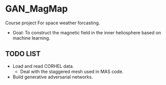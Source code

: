 # GAN_MagMap
Course project For space weather forcasting.
* Goal: To construct the magnetic field in the inner heliosphere based on machine learning.
## TODO LIST
* Load and read CORHEL data.
  * Deal with the staggered mesh used in MAS code.
* Build generative adversarial networks.

  
